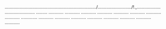 ........................................................................./.........................../!.,........................................... .........
............
............
............
............
............
............
............
............
.............
............
............
............
............
............
............
............
............


